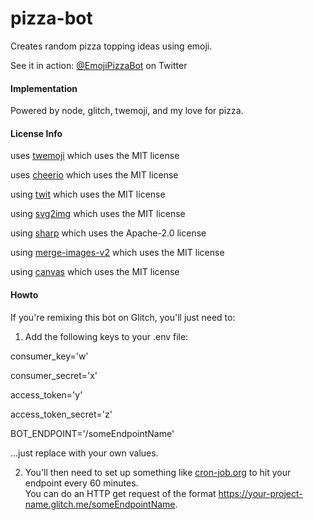# pizza-bot
 
Creates random pizza topping ideas using emoji.

See it in action: [@EmojiPizzaBot](https://twitter.com/EmojiPizzaBot "Emoji Pizza Bot on Twitter") on Twitter

#### Implementation

Powered by node, glitch, twemoji, and my love for pizza.

#### License Info

uses [twemoji](https://twemoji.twitter.com/) which uses the MIT license 

uses [cheerio](https://github.com/cheeriojs/cheerio) which uses the MIT license

using [twit](https://www.npmjs.com/package/twit) which uses the MIT license

using [svg2img](https://www.npmjs.com/package/svg2img) which uses the MIT license

using [sharp](https://www.npmjs.com/package/sharp) which uses the Apache-2.0 license

using [merge-images-v2](https://www.npmjs.com/package/merge-images-v2) which uses the MIT license

using [canvas](https://www.npmjs.com/package/canvas) which uses the MIT license

#### Howto

If you're remixing this bot on Glitch, you'll just need to:

1. Add the following keys to your .env file:

consumer_key='w'

consumer_secret='x'

access_token='y'

access_token_secret='z'

BOT_ENDPOINT='/someEndpointName'

...just replace with your own values.

2. You'll then need to set up something like [cron-job.org](https://cron-job.org) to hit your endpoint every 60 minutes.  
You can do an HTTP get request of the format https://your-project-name.glitch.me/someEndpointName.